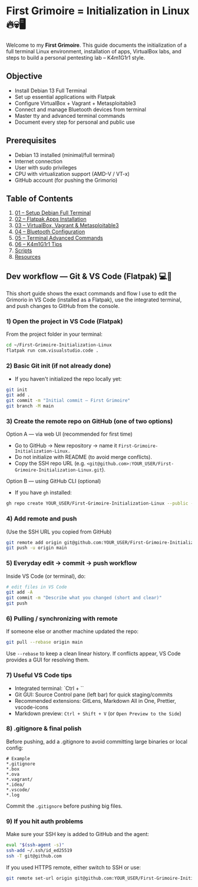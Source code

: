 # First Grimoire = Initialization in Linux 🔥💀🖥️

Welcome to my **First Grimoire**. This guide documents the initialization of a full terminal Linux environment, installation of apps, VirtualBox labs, and steps to build a personal pentesting lab – K4m1G1r1 style.

## Objective

- Install Debian 13 Full Terminal
- Set up essential applications with Flatpak
- Configure VirtualBox + Vagrant + Metasploitable3
- Connect and manage Bluetooth devices from terminal
- Master tty and advanced terminal commands
- Document every step for personal and public use

## Prerequisites

- Debian 13 installed (minimal/full terminal)
- Internet connection
- User with sudo privileges
- CPU with virtualization support (AMD-V / VT-x)
- GitHub account (for pushing the Grimorio)

## Table of Contents

1. [01 – Setup Debian Full Terminal](01-Setup/01-Setup-Debian-Full-Terminal.md)
2. [02 – Flatpak Apps Installation](02-Apps/02-Flatpak-Apps.md)
3. [03 – VirtualBox, Vagrant & Metasploitable3](03-Virtualization/03-VirtualBox-Vagrant-Metasploitable3.md)
4. [04 – Bluetooth Configuration](04-Bluetooth/04-Bluetooth.md)
5. [05 – Terminal Advanced Commands](05-Terminal/05-Terminal-Advanced.md)
6. [06 – K4m1G1r1 Tips](06-Tips/06-Tips-K4m1G1r1.md)
7. [Scripts](scripts/)
8. [Resources](resources/)

## Dev workflow — Git & VS Code (Flatpak) 💻🔗

This short guide shows the exact commands and flow I use to edit the Grimorio in VS Code (installed as a Flatpak), use the integrated terminal, and push changes to GitHub from the console.

### 1) Open the project in VS Code (Flatpak)

From the project folder in your terminal:

```bash
cd ~/First-Grimoire-Initialization-Linux
flatpak run com.visualstudio.code .
```

### 2) Basic Git init (if not already done)

- If you haven't initialized the repo locally yet:

```bash
git init
git add .
git commit -m "Initial commit — First Grimoire"
git branch -M main
```

### 3) Create the remote repo on GitHub (one of two options)

Option A — via web UI (recommended for first time)

- Go to GitHub → New repository → name it `First-Grimoire-Initialization-Linux.`
- Do not initialize with README (to avoid merge conflicts).
- Copy the SSH repo URL (e.g. `<git@github.com>:YOUR_USER/First-Grimoire-Initialization-Linux.git`).

Option B — using GitHub CLI (optional)

- If you have `gh` installed:

```bash
gh repo create YOUR_USER/First-Grimoire-Initialization-Linux --public --source=. --remote=origin --push
```

### 4) Add remote and push

(Use the SSH URL you copied from GitHub)

```bash
git remote add origin git@github.com:YOUR_USER/First-Grimoire-Initialization-Linux.git
git push -u origin main
```

### 5) Everyday edit → commit → push workflow

Inside VS Code (or terminal), do:

```bash
# edit files in VS Code
git add -A
git commit -m "Describe what you changed (short and clear)"
git push
```

### 6) Pulling / synchronizing with remote

If someone else or another machine updated the repo:

```bash
git pull --rebase origin main
```

Use `--rebase` to keep a clean linear history. If conflicts appear, VS Code provides a GUI for resolving them.

### 7) Useful VS Code tips

- Integrated terminal: `Ctrl + ``
- Git GUI: Source Control pane (left bar) for quick staging/commits
- Recommended extensions: GitLens, Markdown All in One, Prettier, vscode-icons
- Markdown preview: `Ctrl + Shift + V` (or `Open Preview to the Side`)

### 8) .gitignore & final polish

Before pushing, add a .gitignore to avoid committing large binaries or local config:

```text
# Example 
*.gitignore
*.box
*.ova
*.vagrant/
*.idea/
*.vscode/
*.log
```

Commit the `.gitignore` before pushing big files.

### 9) If you hit auth problems

Make sure your SSH key is added to GitHub and the agent:

```bash
eval "$(ssh-agent -s)"
ssh-add ~/.ssh/id_ed25519
ssh -T git@github.com
```

If you used HTTPS remote, either switch to SSH or use:

```bash
git remote set-url origin git@github.com:YOUR_USER/First-Grimoire-Initialization-Linux.git
```
